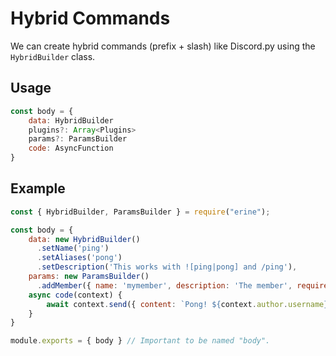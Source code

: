 # Hybrid Commands
We can create hybrid commands (prefix + slash) like Discord.py using the `HybridBuilder` class.

## Usage
```javascript
const body = {
    data: HybridBuilder
    plugins?: Array<Plugins>
    params?: ParamsBuilder
    code: AsyncFunction
}
```

## Example
```javascript
const { HybridBuilder, ParamsBuilder } = require("erine");

const body = {
    data: new HybridBuilder()
      .setName('ping')
      .setAliases('pong')
      .setDescription('This works with ![ping|pong] and /ping'),
    params: new ParamsBuilder()
      .addMember({ name: 'mymember', description: 'The member', required: true }),
    async code(context) {
        await context.send({ content: `Pong! ${context.author.username}`, ephemeral: true })
    }
}

module.exports = { body } // Important to be named "body".
```